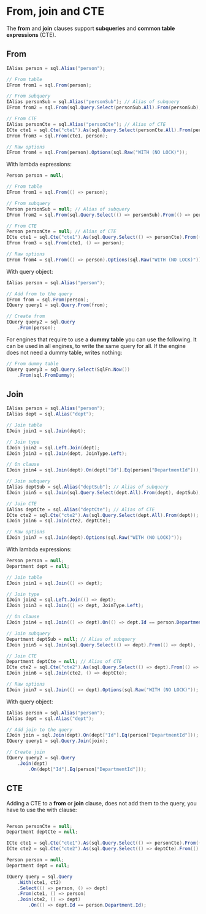 # From, join and CTE
The **from** and **join** clauses support **subqueries** and **common table expressions** (CTE).

## From
```csharp
IAlias person = sql.Alias("person");

// From table
IFrom from1 = sql.From(person);

// From subquery
IAlias personSub = sql.Alias("personSub"); // Alias of subquery
IFrom from2 = sql.From(sql.Query.Select(personSub.All).From(personSub), person);

// From CTE
IAlias personCte = sql.Alias("personCte"); // Alias of CTE
ICte cte1 = sql.Cte("cte1").As(sql.Query.Select(personCte.All).From(personCte));
IFrom from3 = sql.From(cte1, person);

// Raw options
IFrom from4 = sql.From(person).Options(sql.Raw("WITH (NO LOCK)"));
```

With lambda expressions:
```csharp
Person person = null;

// From table
IFrom from1 = sql.From(() => person);

// From subquery
Person personSub = null; // Alias of subquery
IFrom from2 = sql.From(sql.Query.Select(() => personSub).From(() => personSub), () => person);

// From CTE
Person personCte = null; // Alias of CTE
ICte cte1 = sql.Cte("cte1").As(sql.Query.Select(() => personCte).From(() => personCte));
IFrom from3 = sql.From(cte1, () => person);

// Raw options
IFrom from4 = sql.From(() => person).Options(sql.Raw("WITH (NO LOCK)"));
```

With query object:
```csharp
IAlias person = sql.Alias("person");

// Add from to the query
IFrom from = sql.From(person);
IQuery query1 = sql.Query.From(from);

// Create from
IQuery query2 = sql.Query
    .From(person);
```

For engines that require to use a **dummy table** you can use the following. It can be used in all engines, to write the same query for all. If the engine does not need a dummy table, writes nothing:
```csharp
// From dummy table
IQuery query3 = sql.Query.Select(SqlFn.Now())
    .From(sql.FromDummy);
```

## Join
```csharp
IAlias person = sql.Alias("person");
IAlias dept = sql.Alias("dept");

// Join table
IJoin join1 = sql.Join(dept);

// Join type
IJoin join2 = sql.Left.Join(dept);
IJoin join3 = sql.Join(dept, JoinType.Left);

// On clause
IJoin join4 = sql.Join(dept).On(dept["Id"].Eq(person["DepartmentId"]));

// Join subquery
IAlias deptSub = sql.Alias("deptSub"); // Alias of subquery
IJoin join5 = sql.Join(sql.Query.Select(dept.All).From(dept), deptSub);

// Join CTE
IAlias deptCte = sql.Alias("deptCte"); // Alias of CTE
ICte cte2 = sql.Cte("cte2").As(sql.Query.Select(dept.All).From(dept));
IJoin join6 = sql.Join(cte2, deptCte);

// Raw options
IJoin join7 = sql.Join(dept).Options(sql.Raw("WITH (NO LOCK)"));
```

With lambda expressions:
```csharp
Person person = null;
Department dept = null;

// Join table
IJoin join1 = sql.Join(() => dept);

// Join type
IJoin join2 = sql.Left.Join(() => dept);
IJoin join3 = sql.Join(() => dept, JoinType.Left);

// On clause
IJoin join4 = sql.Join(() => dept).On(() => dept.Id == person.Department.Id);

// Join subquery
Department deptSub = null; // Alias of subquery
IJoin join5 = sql.Join(sql.Query.Select(() => dept).From(() => dept), () => deptSub);

// Join CTE
Department deptCte = null; // Alias of CTE
ICte cte2 = sql.Cte("cte2").As(sql.Query.Select(() => dept).From(() => dept));
IJoin join6 = sql.Join(cte2, () => deptCte);

// Raw options
IJoin join7 = sql.Join(() => dept).Options(sql.Raw("WITH (NO LOCK)"));
```

With query object:
```csharp
IAlias person = sql.Alias("person");
IAlias dept = sql.Alias("dept");

// Add join to the query
IJoin join = sql.Join(dept).On(dept["Id"].Eq(person["DepartmentId"]));
IQuery query1 = sql.Query.Join(join);

// Create join
IQuery query2 = sql.Query
    .Join(dept)
        .On(dept["Id"].Eq(person["DepartmentId"]));
```

## CTE
Adding a CTE to a **from** or **join** clause, does not add them to the query, you have to use the with clause:
```csharp

Person personCte = null;
Department deptCte = null;

ICte cte1 = sql.Cte("cte1").As(sql.Query.Select(() => personCte).From(() => personCte));
ICte cte2 = sql.Cte("cte2").As(sql.Query.Select(() => deptCte).From(() => deptCte));

Person person = null;
Department dept = null;

IQuery query = sql.Query
    .With(cte1, ct2)
    .Select(() => person, () => dept)
    .From(cte1, () => person)
    .Join(cte2, () => dept)
        .On(() => dept.Id == person.Department.Id);
```